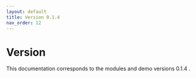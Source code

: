 ```yaml
---
layout: default
title: Version 0.1.4
nav_order: 12
---
```

# Version
This documentation corresponds to the modules and demo versions 0.1.4 .
